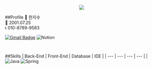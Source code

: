 <div align="center">
  <img src="https://capsule-render.vercel.app/api?type=rounded&color=0:2193b0,100:6dd5ed&height=200&section=header&text=JisooHahn's%20Github&fontSize=45&fontAlignY=40&fontColor=ffffff" />
</div>

##Profile
👩 한지수 <br>
👶 2001.07.25 <br>
📞 010-8789-9583 <br>

[![Gmail Badge](https://img.shields.io/badge/Gmail-d14836?style=flat-square&logo=Gmail&logoColor=white&link=mailto:luna99954@gmail.com)](mailto:luna99954@gmail.com) 	![Notion](https://img.shields.io/badge/Notion-%23000000.svg?style=for-the-badge&logo=notion&logoColor=white)

</br>

##Skills
| Back-End | Front-End | Database | IDE |
| --- | --- | --- | --- |
|	![Java](https://img.shields.io/badge/java-%23ED8B00.svg?style=for-the-badge&logo=java&logoColor=white)
![Spring](https://img.shields.io/badge/spring-%236DB33F.svg?style=for-the-badge&logo=spring&logoColor=white)

